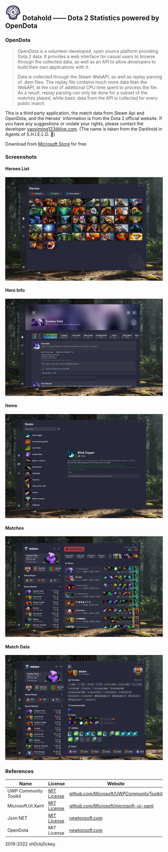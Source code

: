 ## <img src="ASSETS/Logo.png" width="50px"> <b>Dotahold —— Dota 2 Statistics powered by OpenDota</b>

### OpenDota

> OpenDota is a volunteer-developed, open source platform providing Dota 2 data. It provides a web interface for casual users to browse through the collected data, as well as an API to allow developers to build their own applications with it.
> 
> Data is collected through the Steam WebAPI, as well as replay parsing of .dem files. The replay file contains much more data than the WebAPI, at the cost of additional CPU time spent to process the file. As a result, replay parsing can only be done for a subset of the matches played, while basic data from the API is collected for every public match.



This is a third party application, the match data from Steam Api and OpenDota, and the Heroes' information is from the Dota 2 official website. If you have any suggestions or violate your rights, please contact the developer yaoyiming123@live.com. (The name is taken from the Darkhold in Agents of S.H.I.E.L.D. 🤣)

Download from [Microsoft Store](https://www.microsoft.com/store/apps/9NSKQN4V8X94) for free

### Screenshots

#### Heroes List
![1.png](ASSETS/1.png)

#### Hero Info
![2.png](ASSETS/2.png)

#### Items
![3.png](ASSETS/3.png)

#### Matches
![4.png](ASSETS/4.png)

#### Match Data
![5.png](ASSETS/5.png)

### References
| Name | License | Website |
| --- | --- | --- |
| UWP Community Toolkit | [MIT License](https://github.com/Microsoft/UWPCommunityToolkit/blob/master/license.md) | [github.com/Microsoft/UWPCommunityToolkit ](https://github.com/Microsoft/UWPCommunityToolkit) |
| Microsoft.UI.Xaml | [MIT License](https://github.com/JamesNK/Newtonsoft.Json/blob/master/LICENSE.md) | [github.com/Microsoft/microsoft-ui-xaml](https://github.com/Microsoft/microsoft-ui-xaml) |
| Json.NET | [MIT License](https://github.com/JamesNK/Newtonsoft.Json/blob/master/LICENSE.md) | [newtonsoft.com](https://www.newtonsoft.com/json) |
| OpenDota | MIT License | [newtonsoft.com](https://github.com/odota) |

2019-2022 sh0ckj0ckey.

